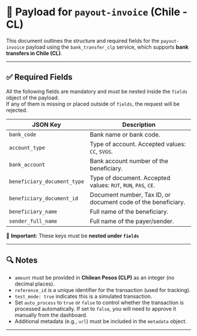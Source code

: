 # 📄 Payload for `payout-invoice` (Chile - CL)

This document outlines the structure and required fields for the `payout-invoice` payload using the `bank_transfer_clp` service, which supports **bank transfers in Chile (CL)**.

---

## ✅ Required Fields

All the following fields are mandatory and must be nested inside the `fields` object of the payload.  
If any of them is missing or placed outside of `fields`, the request will be rejected.

| JSON Key                    | Description                                                                 |
|-----------------------------|-----------------------------------------------------------------------------|
| `bank_code`                 | Bank name or bank code.                                                     |
| `account_type`              | Type of account. Accepted values: `CC`, `SVGS`.                             |
| `bank_account`              | Bank account number of the beneficiary.                                     |
| `beneficiary_document_type` | Type of document. Accepted values: `RUT`, `RUN`, `PAS`, `CE`.               |
| `beneficiary_document_id`   | Document number, Tax ID, or document code of the beneficiary.               |
| `beneficiary_name`          | Full name of the beneficiary.                                               |
| `sender_full_name`          | Full name of the payer/sender.                                              |

📝 **Important:** These keys must be **nested under `fields`**

---

## 🔍 Notes

- `amount` must be provided in **Chilean Pesos (CLP)** as an integer (no decimal places).
- `reference_id` is a unique identifier for the transaction (used for tracking).
- `test_mode: true` indicates this is a simulated transaction.
- Set `auto_process` to `true` or `false` to control whether the transaction is processed automatically. If set to `false`, you will need to approve it manually from the dashboard.
- Additional metadata (e.g., `url`) must be included in the `metadata` object.

---
